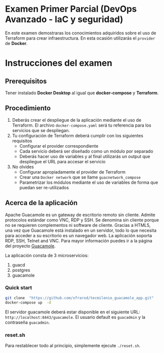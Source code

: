 
# Examen Primer Parcial (DevOps Avanzado - IaC y seguridad)
En este examen demostraras los conocimientos adquiridos sobre el uso de Terraform para crear infraestructura. En esta ocasión utilizarás el `provider` de **Docker**.

# Instrucciones del examen

## Prerequisitos
Tener instalado **Docker Desktop** al igual que **docker-compose** y **Terraform**.

## Procedimiento
1. Deberás crear el despliegue de la aplicación mediante el uso de Terraform. El archivo `docker-compose.yaml` será tu referencia para los servicios que se despliegan.
2. Tu configuración de Terraform deberá cumplir con los siguientes requisitos
	* Configurar el provider correspondiente
	* Cada servicio deberá ser diseñado como un módulo por separado
	* Deberás hacer uso de variables y al final utilizarás un output que despliegue el URL para accesar el servicio
3. No olvides
	* Configurar apropiadamente el provider de Terraform
	* Crear una `Docker network` que se llame `guacnetwork_compose`
	* Parametrizar los módulos mediante el uso de variables de forma que puedan ser re-utilizados

## Acerca de la aplicación

Apache Guacamole es un gateway de escritorio remoto sin cliente. Admite protocolos estándar como VNC, RDP y SSH. Se denomina sin cliente porque no se requieren complementos ni software de cliente. Gracias a HTML5, una vez que Guacamole está instalado en un servidor, todo lo que necesita para acceder a su escritorio es un navegador web. La aplicación soporta RDP, SSH, Telnet and VNC. Para mayor información puedes ir a la página del proyecto [Guacamole](https://guacamole.incubator.apache.org/).

La aplicación consta de 3 microservicios:
1. guacd
2. postgres
3. guacamole

### Quick start
~~~bash
git clone  "https://github.com/xfrarod/tecmilenio_guacamole_app.git"
docker-compose up  -d
~~~
El servidor guacamole deberá estar disponible en el siguiente URL: `http://localhost:8443/guacamole`. El usuario default es `guacadmin` y la contraseña `guacadmin`.

### reset.sh
Para restablecer todo al principio, simplemente ejecute `./reset.sh`.